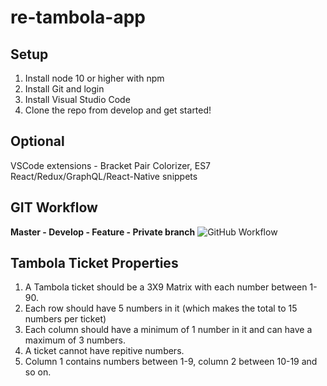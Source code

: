 # re-tambola-app

## Setup
1. Install node 10 or higher with npm
1. Install Git and login
1. Install Visual Studio Code
1. Clone the repo from develop and get started!

## Optional
VSCode extensions - Bracket Pair Colorizer, ES7 React/Redux/GraphQL/React-Native snippets

## GIT Workflow
**Master - Develop - Feature - Private branch**
![GitHub Workflow](https://buddy.works/blog/images/gitflow.png)

## Tambola Ticket Properties
1. A Tambola ticket should be a 3X9 Matrix with each number between 1-90.
2. Each row should have 5 numbers in it (which makes the total to 15 numbers per ticket)
3. Each column should have a minimum of 1 number in it and can have a maximum of 3 numbers.
3. A ticket cannot have repitive numbers.
4. Column 1 contains numbers between 1-9, column 2 between 10-19 and so on.
